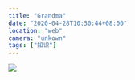 ```yaml
---
title: "Grandma"
date: "2020-04-28T10:50:44+08:00"
location: "web"
camera: "unkown"
tags: ["知识"]
---
```


![](/photos/waipofangyan.png)